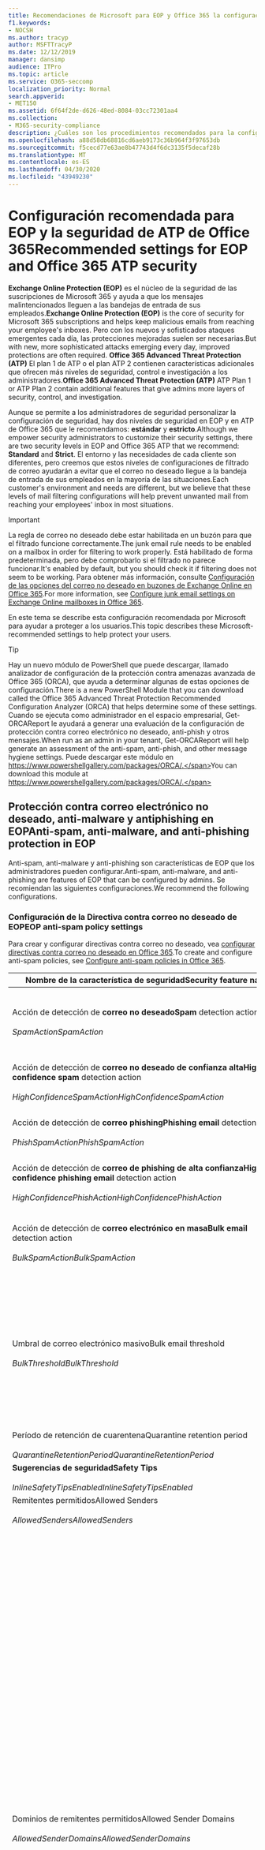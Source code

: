 ```yaml
---
title: Recomendaciones de Microsoft para EOP y Office 365 la configuración de seguridad de ATP, las recomendaciones, el marco de directivas de remitente, la creación de informes de mensajes basados en dominios y su conformidad, el correo identificado por DomainKeys, los pasos, cómo funciona, las líneas de base de seguridad, las líneas de base para EOP, las líneas de base para ATP, la configuración de EOP, configurar EOP
f1.keywords:
- NOCSH
ms.author: tracyp
author: MSFTTracyP
ms.date: 12/12/2019
manager: dansimp
audience: ITPro
ms.topic: article
ms.service: O365-seccomp
localization_priority: Normal
search.appverid:
- MET150
ms.assetid: 6f64f2de-d626-48ed-8084-03cc72301aa4
ms.collection:
- M365-security-compliance
description: ¿Cuáles son los procedimientos recomendados para la configuración de seguridad de Exchange Online Protection (EOP) y la protección contra amenazas avanzada (ATP)? ¿Cuáles son las recomendaciones actuales para la protección estándar? ¿Qué debe usar si desea ser más estricto? ¿Y qué extras obtiene si también usa la protección contra amenazas avanzada (ATP)?
ms.openlocfilehash: a88d58db68816cd6aeb9173c36b964f3f97653db
ms.sourcegitcommit: f5cecd77e63ae8b47743d4f6dc3135f5decaf28b
ms.translationtype: MT
ms.contentlocale: es-ES
ms.lasthandoff: 04/30/2020
ms.locfileid: "43949230"
---
```

# <a name="recommended-settings-for-eop-and-office-365-atp-security"></a><span data-ttu-id="b16f9-106">Configuración recomendada para EOP y la seguridad de ATP de Office 365</span><span class="sxs-lookup"><span data-stu-id="b16f9-106">Recommended settings for EOP and Office 365 ATP security</span></span>

<span data-ttu-id="b16f9-107">**Exchange Online Protection (EOP)** es el núcleo de la seguridad de las suscripciones de Microsoft 365 y ayuda a que los mensajes malintencionados lleguen a las bandejas de entrada de sus empleados.</span><span class="sxs-lookup"><span data-stu-id="b16f9-107">**Exchange Online Protection (EOP)** is the core of security for Microsoft 365 subscriptions and helps keep malicious emails from reaching your employee's inboxes.</span></span> <span data-ttu-id="b16f9-108">Pero con los nuevos y sofisticados ataques emergentes cada día, las protecciones mejoradas suelen ser necesarias.</span><span class="sxs-lookup"><span data-stu-id="b16f9-108">But with new, more sophisticated attacks emerging every day, improved protections are often required.</span></span> <span data-ttu-id="b16f9-109">**Office 365 Advanced Threat Protection (ATP)** El plan 1 de ATP o el plan ATP 2 contienen características adicionales que ofrecen más niveles de seguridad, control e investigación a los administradores.</span><span class="sxs-lookup"><span data-stu-id="b16f9-109">**Office 365 Advanced Threat Protection (ATP)** ATP Plan 1 or ATP Plan 2 contain additional features that give admins more layers of security, control, and investigation.</span></span>

<span data-ttu-id="b16f9-110">Aunque se permite a los administradores de seguridad personalizar la configuración de seguridad, hay dos niveles de seguridad en EOP y en ATP de Office 365 que le recomendamos: **estándar** y **estricto**.</span><span class="sxs-lookup"><span data-stu-id="b16f9-110">Although we empower security administrators to customize their security settings, there are two security levels in EOP and Office 365 ATP that we recommend: **Standard** and **Strict**.</span></span> <span data-ttu-id="b16f9-111">El entorno y las necesidades de cada cliente son diferentes, pero creemos que estos niveles de configuraciones de filtrado de correo ayudarán a evitar que el correo no deseado llegue a la bandeja de entrada de sus empleados en la mayoría de las situaciones.</span><span class="sxs-lookup"><span data-stu-id="b16f9-111">Each customer's environment and needs are different, but we believe that these levels of mail filtering configurations will help prevent unwanted mail from reaching your employees' inbox in most situations.</span></span>

> [!IMPORTANT]
> <span data-ttu-id="b16f9-112">La regla de correo no deseado debe estar habilitada en un buzón para que el filtrado funcione correctamente.</span><span class="sxs-lookup"><span data-stu-id="b16f9-112">The junk email rule needs to be enabled on a mailbox in order for filtering to work properly.</span></span> <span data-ttu-id="b16f9-113">Está habilitado de forma predeterminada, pero debe comprobarlo si el filtrado no parece funcionar.</span><span class="sxs-lookup"><span data-stu-id="b16f9-113">It's enabled by default, but you should check it if filtering does not seem to be working.</span></span> <span data-ttu-id="b16f9-114">Para obtener más información, consulte [Configuración de las opciones del correo no deseado en buzones de Exchange Online en Office 365](configure-junk-email-settings-on-exo-mailboxes.md).</span><span class="sxs-lookup"><span data-stu-id="b16f9-114">For more information, see [Configure junk email settings on Exchange Online mailboxes in Office 365](configure-junk-email-settings-on-exo-mailboxes.md).</span></span>

<span data-ttu-id="b16f9-115">En este tema se describe esta configuración recomendada por Microsoft para ayudar a proteger a los usuarios.</span><span class="sxs-lookup"><span data-stu-id="b16f9-115">This topic describes these Microsoft-recommended settings to help protect your users.</span></span>

> [!TIP]
> <span data-ttu-id="b16f9-116">Hay un nuevo módulo de PowerShell que puede descargar, llamado analizador de configuración de la protección contra amenazas avanzada de Office 365 (ORCA), que ayuda a determinar algunas de estas opciones de configuración.</span><span class="sxs-lookup"><span data-stu-id="b16f9-116">There is a new PowerShell Module that you can download called the Office 365 Advanced Threat Protection Recommended Configuration Analyzer (ORCA) that helps determine some of these settings.</span></span> <span data-ttu-id="b16f9-117">Cuando se ejecuta como administrador en el espacio empresarial, Get-ORCAReport le ayudará a generar una evaluación de la configuración de protección contra correo electrónico no deseado, anti-phish y otros mensajes.</span><span class="sxs-lookup"><span data-stu-id="b16f9-117">When run as an admin in your tenant, Get-ORCAReport will help generate an assessment of the anti-spam, anti-phish, and other message hygiene settings.</span></span> <span data-ttu-id="b16f9-118">Puede descargar este módulo en https://www.powershellgallery.com/packages/ORCA/.</span><span class="sxs-lookup"><span data-stu-id="b16f9-118">You can download this module at https://www.powershellgallery.com/packages/ORCA/.</span></span>

## <a name="anti-spam-anti-malware-and-anti-phishing-protection-in-eop"></a><span data-ttu-id="b16f9-119">Protección contra correo electrónico no deseado, anti-malware y antiphishing en EOP</span><span class="sxs-lookup"><span data-stu-id="b16f9-119">Anti-spam, anti-malware, and anti-phishing protection in EOP</span></span>

<span data-ttu-id="b16f9-120">Anti-spam, anti-malware y anti-phishing son características de EOP que los administradores pueden configurar.</span><span class="sxs-lookup"><span data-stu-id="b16f9-120">Anti-spam, anti-malware, and anti-phishing are features of EOP that can be configured by admins.</span></span> <span data-ttu-id="b16f9-121">Se recomiendan las siguientes configuraciones.</span><span class="sxs-lookup"><span data-stu-id="b16f9-121">We recommend the following configurations.</span></span>

### <a name="eop-anti-spam-policy-settings"></a><span data-ttu-id="b16f9-122">Configuración de la Directiva contra correo no deseado de EOP</span><span class="sxs-lookup"><span data-stu-id="b16f9-122">EOP anti-spam policy settings</span></span>

<span data-ttu-id="b16f9-123">Para crear y configurar directivas contra correo no deseado, vea [configurar directivas contra correo no deseado en Office 365](configure-your-spam-filter-policies.md).</span><span class="sxs-lookup"><span data-stu-id="b16f9-123">To create and configure anti-spam policies, see [Configure anti-spam policies in Office 365](configure-your-spam-filter-policies.md).</span></span>

|<span data-ttu-id="b16f9-124">Nombre de la característica de seguridad</span><span class="sxs-lookup"><span data-stu-id="b16f9-124">Security feature name</span></span>|<span data-ttu-id="b16f9-125">Estándar</span><span class="sxs-lookup"><span data-stu-id="b16f9-125">Standard</span></span>|<span data-ttu-id="b16f9-126">Estricta</span><span class="sxs-lookup"><span data-stu-id="b16f9-126">Strict</span></span>|<span data-ttu-id="b16f9-127">Comentario</span><span class="sxs-lookup"><span data-stu-id="b16f9-127">Comment</span></span>|
|---|---|---|---|
|<span data-ttu-id="b16f9-128">Acción de detección de **correo no deseado**</span><span class="sxs-lookup"><span data-stu-id="b16f9-128">**Spam** detection action</span></span> <br/><br/> <span data-ttu-id="b16f9-129">_SpamAction_</span><span class="sxs-lookup"><span data-stu-id="b16f9-129">_SpamAction_</span></span>|<span data-ttu-id="b16f9-130">**Mover mensaje a la carpeta Correo no deseado**</span><span class="sxs-lookup"><span data-stu-id="b16f9-130">**Move message to Junk Email folder**</span></span> <br/><br/> `MoveToJmf`|<span data-ttu-id="b16f9-131">**Colocar el mensaje en cuarentena**</span><span class="sxs-lookup"><span data-stu-id="b16f9-131">**Quarantine message**</span></span> <br/><br/> `Quarantine`||
|<span data-ttu-id="b16f9-132">Acción de detección de **correo no deseado de confianza alta**</span><span class="sxs-lookup"><span data-stu-id="b16f9-132">**High confidence spam** detection action</span></span> <br/><br/> <span data-ttu-id="b16f9-133">_HighConfidenceSpamAction_</span><span class="sxs-lookup"><span data-stu-id="b16f9-133">_HighConfidenceSpamAction_</span></span>|<span data-ttu-id="b16f9-134">**Colocar el mensaje en cuarentena**</span><span class="sxs-lookup"><span data-stu-id="b16f9-134">**Quarantine message**</span></span> <br/><br/> `Quarantine`|<span data-ttu-id="b16f9-135">**Colocar el mensaje en cuarentena**</span><span class="sxs-lookup"><span data-stu-id="b16f9-135">**Quarantine message**</span></span> <br/><br/> `Quarantine`||
|<span data-ttu-id="b16f9-136">Acción de detección de **correo phishing**</span><span class="sxs-lookup"><span data-stu-id="b16f9-136">**Phishing email** detection action</span></span> <br/><br/> <span data-ttu-id="b16f9-137">_PhishSpamAction_</span><span class="sxs-lookup"><span data-stu-id="b16f9-137">_PhishSpamAction_</span></span>|<span data-ttu-id="b16f9-138">**Colocar el mensaje en cuarentena**</span><span class="sxs-lookup"><span data-stu-id="b16f9-138">**Quarantine message**</span></span> <br/><br/> `Quarantine`|<span data-ttu-id="b16f9-139">**Colocar el mensaje en cuarentena**</span><span class="sxs-lookup"><span data-stu-id="b16f9-139">**Quarantine message**</span></span> <br/><br/> `Quarantine`||
|<span data-ttu-id="b16f9-140">Acción de detección de **correo de phishing de alta confianza**</span><span class="sxs-lookup"><span data-stu-id="b16f9-140">**High confidence phishing email** detection action</span></span> <br/><br/> <span data-ttu-id="b16f9-141">_HighConfidencePhishAction_</span><span class="sxs-lookup"><span data-stu-id="b16f9-141">_HighConfidencePhishAction_</span></span>|<span data-ttu-id="b16f9-142">**Colocar el mensaje en cuarentena**</span><span class="sxs-lookup"><span data-stu-id="b16f9-142">**Quarantine message**</span></span> <br/><br/> `Quarantine`|<span data-ttu-id="b16f9-143">**Colocar el mensaje en cuarentena**</span><span class="sxs-lookup"><span data-stu-id="b16f9-143">**Quarantine message**</span></span> <br/><br/> `Quarantine`||
|<span data-ttu-id="b16f9-144">Acción de detección de **correo electrónico en masa**</span><span class="sxs-lookup"><span data-stu-id="b16f9-144">**Bulk email** detection action</span></span> <br/><br/> <span data-ttu-id="b16f9-145">_BulkSpamAction_</span><span class="sxs-lookup"><span data-stu-id="b16f9-145">_BulkSpamAction_</span></span>|<span data-ttu-id="b16f9-146">**Mover mensaje a la carpeta Correo no deseado**</span><span class="sxs-lookup"><span data-stu-id="b16f9-146">**Move message to Junk Email folder**</span></span> <br/><br/> `MoveToJmf`|<span data-ttu-id="b16f9-147">**Colocar el mensaje en cuarentena**</span><span class="sxs-lookup"><span data-stu-id="b16f9-147">**Quarantine message**</span></span> <br/><br/> `Quarantine`||
|<span data-ttu-id="b16f9-148">Umbral de correo electrónico masivo</span><span class="sxs-lookup"><span data-stu-id="b16f9-148">Bulk email threshold</span></span> <br/><br/> <span data-ttu-id="b16f9-149">_BulkThreshold_</span><span class="sxs-lookup"><span data-stu-id="b16f9-149">_BulkThreshold_</span></span>|<span data-ttu-id="b16f9-150">6 </span><span class="sxs-lookup"><span data-stu-id="b16f9-150">6</span></span>|<span data-ttu-id="b16f9-151">4 </span><span class="sxs-lookup"><span data-stu-id="b16f9-151">4</span></span>|<span data-ttu-id="b16f9-152">Actualmente, el valor predeterminado es 7, pero se recomienda cambiarlo a 6.</span><span class="sxs-lookup"><span data-stu-id="b16f9-152">The default value is currently 7, but we recommend that you change it to 6.</span></span> <span data-ttu-id="b16f9-153">Para obtener más información, consulte [nivel de queja masiva (BCL) en Office 365](bulk-complaint-level-values.md).</span><span class="sxs-lookup"><span data-stu-id="b16f9-153">For details, see [Bulk complaint level (BCL) in Office 365](bulk-complaint-level-values.md).</span></span>|
|<span data-ttu-id="b16f9-154">Período de retención de cuarentena</span><span class="sxs-lookup"><span data-stu-id="b16f9-154">Quarantine retention period</span></span> <br/><br/> <span data-ttu-id="b16f9-155">_QuarantineRetentionPeriod_</span><span class="sxs-lookup"><span data-stu-id="b16f9-155">_QuarantineRetentionPeriod_</span></span>|<span data-ttu-id="b16f9-156">30 días</span><span class="sxs-lookup"><span data-stu-id="b16f9-156">30 days</span></span>|<span data-ttu-id="b16f9-157">30 días</span><span class="sxs-lookup"><span data-stu-id="b16f9-157">30 days</span></span>||
|<span data-ttu-id="b16f9-158">**Sugerencias de seguridad**</span><span class="sxs-lookup"><span data-stu-id="b16f9-158">**Safety Tips**</span></span> <br/><br/> <span data-ttu-id="b16f9-159">_InlineSafetyTipsEnabled_</span><span class="sxs-lookup"><span data-stu-id="b16f9-159">_InlineSafetyTipsEnabled_</span></span>|<span data-ttu-id="b16f9-160">Activado</span><span class="sxs-lookup"><span data-stu-id="b16f9-160">On</span></span> <br/><br/> `$true`|<span data-ttu-id="b16f9-161">Activado</span><span class="sxs-lookup"><span data-stu-id="b16f9-161">On</span></span> <br/><br/> `$true`||
|<span data-ttu-id="b16f9-162">Remitentes permitidos</span><span class="sxs-lookup"><span data-stu-id="b16f9-162">Allowed Senders</span></span> <br/><br/> <span data-ttu-id="b16f9-163">_AllowedSenders_</span><span class="sxs-lookup"><span data-stu-id="b16f9-163">_AllowedSenders_</span></span>|<span data-ttu-id="b16f9-164">Ninguno</span><span class="sxs-lookup"><span data-stu-id="b16f9-164">None</span></span>|<span data-ttu-id="b16f9-165">Ninguno</span><span class="sxs-lookup"><span data-stu-id="b16f9-165">None</span></span>||
|<span data-ttu-id="b16f9-166">Dominios de remitentes permitidos</span><span class="sxs-lookup"><span data-stu-id="b16f9-166">Allowed Sender Domains</span></span> <br/><br/> <span data-ttu-id="b16f9-167">_AllowedSenderDomains_</span><span class="sxs-lookup"><span data-stu-id="b16f9-167">_AllowedSenderDomains_</span></span>|<span data-ttu-id="b16f9-168">Ninguno</span><span class="sxs-lookup"><span data-stu-id="b16f9-168">None</span></span>|<span data-ttu-id="b16f9-169">Ninguno</span><span class="sxs-lookup"><span data-stu-id="b16f9-169">None</span></span>|<span data-ttu-id="b16f9-170">No es necesario agregar dominios de su propiedad (también conocidos como _dominios aceptados_) a la lista de remitentes permitidos.</span><span class="sxs-lookup"><span data-stu-id="b16f9-170">Adding domains that you own (also known as _accepted domains_) to the allowed senders list is not required.</span></span> <span data-ttu-id="b16f9-171">De hecho, se considera un riesgo alto, ya que crea oportunidades para que los actores incorrectos le envíen correo que, de lo contrario, se filtraría. Use [inteligencia de identidad](learn-about-spoof-intelligence.md) en el centro de seguridad & cumplimiento de la página **configuración contra correo no deseado** para revisar todos los remitentes que imitan direcciones de correo electrónico de remitentes en los dominios de correo electrónico de su organización o direcciones de correo electrónico de remitentes suplantados en dominios externos.</span><span class="sxs-lookup"><span data-stu-id="b16f9-171">In fact, it's considered high risk since it creates opportunities for bad actors to send you mail that would otherwise be filtered out. Use [spoof intelligence](learn-about-spoof-intelligence.md) in the Security & Compliance Center on the **Anti-spam settings** page to review all senders who are spoofing sender email addresses in your organization's email domains or spoofing sender email addresses in external domains.</span></span>|
|<span data-ttu-id="b16f9-172">Remitentes bloqueados</span><span class="sxs-lookup"><span data-stu-id="b16f9-172">Blocked Senders</span></span> <br/><br/> <span data-ttu-id="b16f9-173">_BlockedSenders_</span><span class="sxs-lookup"><span data-stu-id="b16f9-173">_BlockedSenders_</span></span>|<span data-ttu-id="b16f9-174">Ninguno</span><span class="sxs-lookup"><span data-stu-id="b16f9-174">None</span></span>|<span data-ttu-id="b16f9-175">Ninguno</span><span class="sxs-lookup"><span data-stu-id="b16f9-175">None</span></span>||
|<span data-ttu-id="b16f9-176">Dominios de remitentes bloqueados</span><span class="sxs-lookup"><span data-stu-id="b16f9-176">Blocked Sender Domains</span></span> <br/><br/> <span data-ttu-id="b16f9-177">_BlockedSenderDomains_</span><span class="sxs-lookup"><span data-stu-id="b16f9-177">_BlockedSenderDomains_</span></span>|<span data-ttu-id="b16f9-178">Ninguno</span><span class="sxs-lookup"><span data-stu-id="b16f9-178">None</span></span>|<span data-ttu-id="b16f9-179">Ninguno</span><span class="sxs-lookup"><span data-stu-id="b16f9-179">None</span></span>||
|<span data-ttu-id="b16f9-180">**Habilitar las notificaciones de correo no deseado para el usuario final**</span><span class="sxs-lookup"><span data-stu-id="b16f9-180">**Enable end-user spam notifications**</span></span> <br/><br/> <span data-ttu-id="b16f9-181">_EnableEndUserSpamNotifications_</span><span class="sxs-lookup"><span data-stu-id="b16f9-181">_EnableEndUserSpamNotifications_</span></span>|<span data-ttu-id="b16f9-182">Habilitado</span><span class="sxs-lookup"><span data-stu-id="b16f9-182">Enabled</span></span> <br/><br/> `$true`|<span data-ttu-id="b16f9-183">Habilitado</span><span class="sxs-lookup"><span data-stu-id="b16f9-183">Enabled</span></span> <br/><br/> `$true`||
|<span data-ttu-id="b16f9-184">**Enviar notificaciones de correo no deseado para el usuario final cada (días)**</span><span class="sxs-lookup"><span data-stu-id="b16f9-184">**Send end-user spam notifications every (days)**</span></span> <br/><br/> <span data-ttu-id="b16f9-185">_EndUserSpamNotificationFrequency_</span><span class="sxs-lookup"><span data-stu-id="b16f9-185">_EndUserSpamNotificationFrequency_</span></span>|<span data-ttu-id="b16f9-186">3 días</span><span class="sxs-lookup"><span data-stu-id="b16f9-186">3 days</span></span>|<span data-ttu-id="b16f9-187">3 días</span><span class="sxs-lookup"><span data-stu-id="b16f9-187">3 days</span></span>||
|<span data-ttu-id="b16f9-188">**ZAP de correo no deseado**</span><span class="sxs-lookup"><span data-stu-id="b16f9-188">**Spam ZAP**</span></span> <br/><br/> <span data-ttu-id="b16f9-189">_SpamZapEnabled_</span><span class="sxs-lookup"><span data-stu-id="b16f9-189">_SpamZapEnabled_</span></span>|<span data-ttu-id="b16f9-190">Habilitado</span><span class="sxs-lookup"><span data-stu-id="b16f9-190">Enabled</span></span> <br/><br/> `$true`|<span data-ttu-id="b16f9-191">Habilitado</span><span class="sxs-lookup"><span data-stu-id="b16f9-191">Enabled</span></span> <br/><br/> `$true`||
|<span data-ttu-id="b16f9-192">**ZAP de phish**</span><span class="sxs-lookup"><span data-stu-id="b16f9-192">**Phish ZAP**</span></span> <br/><br/> <span data-ttu-id="b16f9-193">_PhishZapEnabled_</span><span class="sxs-lookup"><span data-stu-id="b16f9-193">_PhishZapEnabled_</span></span>|<span data-ttu-id="b16f9-194">Habilitado</span><span class="sxs-lookup"><span data-stu-id="b16f9-194">Enabled</span></span> <br/><br/> `$true`|<span data-ttu-id="b16f9-195">Habilitado</span><span class="sxs-lookup"><span data-stu-id="b16f9-195">Enabled</span></span> <br/><br/> `$true`||
|<span data-ttu-id="b16f9-196">_MarkAsSpamBulkMail_</span><span class="sxs-lookup"><span data-stu-id="b16f9-196">_MarkAsSpamBulkMail_</span></span>|<span data-ttu-id="b16f9-197">Activado</span><span class="sxs-lookup"><span data-stu-id="b16f9-197">On</span></span>|<span data-ttu-id="b16f9-198">Activado</span><span class="sxs-lookup"><span data-stu-id="b16f9-198">On</span></span>|<span data-ttu-id="b16f9-199">Esta opción solo está disponible en PowerShell.</span><span class="sxs-lookup"><span data-stu-id="b16f9-199">This setting is only available in PowerShell.</span></span>|

<span data-ttu-id="b16f9-200">Hay otras configuraciones avanzadas de filtro de correo no deseado (ASF) en las directivas contra correo no deseado que están en desuso.</span><span class="sxs-lookup"><span data-stu-id="b16f9-200">There are several other Advanced Spam Filter (ASF) settings in anti-spam policies that are in the process of being deprecated.</span></span> <span data-ttu-id="b16f9-201">Se comunicará más información sobre las escalas de tiempo de la depreciación de estas características fuera de este tema.</span><span class="sxs-lookup"><span data-stu-id="b16f9-201">More information on the timelines for the depreciation of these features will be communicated outside of this topic.</span></span>

<span data-ttu-id="b16f9-202">Le recomendamos que **desactive esta configuración ASF** para niveles **estándar** y **estrictos** .</span><span class="sxs-lookup"><span data-stu-id="b16f9-202">We recommend that you turn these ASF settings **Off** for both **Standard** and **Strict** levels.</span></span> <span data-ttu-id="b16f9-203">Para obtener más información acerca de la configuración de ASF, consulte [Configuración avanzada de filtro de correo no deseado (ASF) en Office 365](advanced-spam-filtering-asf-options.md).</span><span class="sxs-lookup"><span data-stu-id="b16f9-203">For more information about ASF settings, see [Advanced Spam Filter (ASF) settings in Office 365](advanced-spam-filtering-asf-options.md).</span></span>

|<span data-ttu-id="b16f9-204">Nombre de la característica de seguridad</span><span class="sxs-lookup"><span data-stu-id="b16f9-204">Security feature name</span></span>|<span data-ttu-id="b16f9-205">Comentarios</span><span class="sxs-lookup"><span data-stu-id="b16f9-205">Comments</span></span>|
|----|---|
|<span data-ttu-id="b16f9-206">**Vínculos de imagen a sitios remotos** (_IncreaseScoreWithImageLinks_)</span><span class="sxs-lookup"><span data-stu-id="b16f9-206">**Image links to remote sites** (_IncreaseScoreWithImageLinks_)</span></span>||
|<span data-ttu-id="b16f9-207">**Dirección IP numérica en la dirección URL** (_IncreaseScoreWithNumericIps_)</span><span class="sxs-lookup"><span data-stu-id="b16f9-207">**Numeric IP address in URL** (_IncreaseScoreWithNumericIps_)</span></span>||
|<span data-ttu-id="b16f9-208">**Redireccionamiento UL a otro puerto** (_IncreaseScoreWithRedirectToOtherPort_)</span><span class="sxs-lookup"><span data-stu-id="b16f9-208">**UL redirect to other port** (_IncreaseScoreWithRedirectToOtherPort_)</span></span>||
|<span data-ttu-id="b16f9-209">**Dirección URL de los sitios Web. BIZ o. info** (_IncreaseScoreWithBizOrInfoUrls_)</span><span class="sxs-lookup"><span data-stu-id="b16f9-209">**URL to .biz or .info websites** (_IncreaseScoreWithBizOrInfoUrls_)</span></span>||
|<span data-ttu-id="b16f9-210">**Mensajes vacíos** (_MarkAsSpamEmptyMessages_)</span><span class="sxs-lookup"><span data-stu-id="b16f9-210">**Empty messages** (_MarkAsSpamEmptyMessages_)</span></span>||
|<span data-ttu-id="b16f9-211">**JavaScript o VBScript en HTML** (_MarkAsSpamJavaScriptInHtml_)</span><span class="sxs-lookup"><span data-stu-id="b16f9-211">**JavaScript or VBScript in HTML** (_MarkAsSpamJavaScriptInHtml_)</span></span>||
|<span data-ttu-id="b16f9-212">**Etiquetas frame o iframe en HTML** (_MarkAsSpamFramesInHtml_)</span><span class="sxs-lookup"><span data-stu-id="b16f9-212">**Frame or IFrame tags in HTML** (_MarkAsSpamFramesInHtml_)</span></span>||
|<span data-ttu-id="b16f9-213">**Etiquetas de objeto en HTML** (_MarkAsSpamObjectTagsInHtml_)</span><span class="sxs-lookup"><span data-stu-id="b16f9-213">**Object tags in HTML** (_MarkAsSpamObjectTagsInHtml_)</span></span>||
|<span data-ttu-id="b16f9-214">**Etiquetas embed en HTML** (_MarkAsSpamEmbedTagsInHtml_)</span><span class="sxs-lookup"><span data-stu-id="b16f9-214">**Embed tags in HTML** (_MarkAsSpamEmbedTagsInHtml_)</span></span>||
|<span data-ttu-id="b16f9-215">**Etiquetas de formulario en HTML** (_MarkAsSpamFormTagsInHtml_)</span><span class="sxs-lookup"><span data-stu-id="b16f9-215">**Form tags in HTML** (_MarkAsSpamFormTagsInHtml_)</span></span>||
|<span data-ttu-id="b16f9-216">**Web bugs en HTML** (_MarkAsSpamWebBugsInHtml_)</span><span class="sxs-lookup"><span data-stu-id="b16f9-216">**Web bugs in HTML** (_MarkAsSpamWebBugsInHtml_)</span></span>||
|<span data-ttu-id="b16f9-217">**Aplicar lista de palabras confidenciales** (_MarkAsSpamSensitiveWordList_)</span><span class="sxs-lookup"><span data-stu-id="b16f9-217">**Apply sensitive word list** (_MarkAsSpamSensitiveWordList_)</span></span>||
|<span data-ttu-id="b16f9-218">**Registro de SPF: error grave** (_MarkAsSpamSpfRecordHardFail_)</span><span class="sxs-lookup"><span data-stu-id="b16f9-218">**SPF record: hard fail** (_MarkAsSpamSpfRecordHardFail_)</span></span>||
|<span data-ttu-id="b16f9-219">**Filtrado de identificador de remitente condicional: error grave** (_MarkAsSpamFromAddressAuthFail_)</span><span class="sxs-lookup"><span data-stu-id="b16f9-219">**Conditional Sender ID filtering: hard fail** (_MarkAsSpamFromAddressAuthFail_)</span></span>||
|<span data-ttu-id="b16f9-220">**Retrodispersión de NDR** (_MarkAsSpamNdrBackscatter_)</span><span class="sxs-lookup"><span data-stu-id="b16f9-220">**NDR backscatter** (_MarkAsSpamNdrBackscatter_)</span></span>||

#### <a name="eop-outbound-spam-policy-settings"></a><span data-ttu-id="b16f9-221">Configuración de la Directiva de correo no deseado de EOP</span><span class="sxs-lookup"><span data-stu-id="b16f9-221">EOP outbound spam policy settings</span></span>

<span data-ttu-id="b16f9-222">Para crear y configurar directivas de correo no deseado saliente, consulte [configurar el filtrado de correo no deseado saliente en Office 365](configure-the-outbound-spam-policy.md).</span><span class="sxs-lookup"><span data-stu-id="b16f9-222">To create and configure outbound spam policies, see [Configure outbound spam filtering in Office 365](configure-the-outbound-spam-policy.md).</span></span>

|<span data-ttu-id="b16f9-223">Nombre de la característica de seguridad</span><span class="sxs-lookup"><span data-stu-id="b16f9-223">Security feature name</span></span>|<span data-ttu-id="b16f9-224">Estándar</span><span class="sxs-lookup"><span data-stu-id="b16f9-224">Standard</span></span>|<span data-ttu-id="b16f9-225">Estricta</span><span class="sxs-lookup"><span data-stu-id="b16f9-225">Strict</span></span>|<span data-ttu-id="b16f9-226">Comentario</span><span class="sxs-lookup"><span data-stu-id="b16f9-226">Comment</span></span>|
|---|---|---|---|
|<span data-ttu-id="b16f9-227">**Número máximo de destinatarios por usuario: límite horario externo**</span><span class="sxs-lookup"><span data-stu-id="b16f9-227">**Maximum number of recipients per user: External hourly limit**</span></span> <br/><br/> <span data-ttu-id="b16f9-228">_RecipientLimitExternalPerHour_</span><span class="sxs-lookup"><span data-stu-id="b16f9-228">_RecipientLimitExternalPerHour_</span></span>|<span data-ttu-id="b16f9-229">500</span><span class="sxs-lookup"><span data-stu-id="b16f9-229">500</span></span>|<span data-ttu-id="b16f9-230">400</span><span class="sxs-lookup"><span data-stu-id="b16f9-230">400</span></span>||
|<span data-ttu-id="b16f9-231">**Número máximo de destinatarios por usuario: límite interno por hora**</span><span class="sxs-lookup"><span data-stu-id="b16f9-231">**Maximum number of recipients per user: Internal hourly limit**</span></span> <br/><br/> <span data-ttu-id="b16f9-232">_RecipientLimitInternalPerHour_</span><span class="sxs-lookup"><span data-stu-id="b16f9-232">_RecipientLimitInternalPerHour_</span></span>|<span data-ttu-id="b16f9-233">1000</span><span class="sxs-lookup"><span data-stu-id="b16f9-233">1000</span></span>|<span data-ttu-id="b16f9-234">800</span><span class="sxs-lookup"><span data-stu-id="b16f9-234">800</span></span>||
|<span data-ttu-id="b16f9-235">**Número máximo de destinatarios por usuario: límite diario**</span><span class="sxs-lookup"><span data-stu-id="b16f9-235">**Maximum number of recipients per user: Daily limit**</span></span> <br/><br/> <span data-ttu-id="b16f9-236">_RecipientLimitPerDay_</span><span class="sxs-lookup"><span data-stu-id="b16f9-236">_RecipientLimitPerDay_</span></span>|<span data-ttu-id="b16f9-237">1000</span><span class="sxs-lookup"><span data-stu-id="b16f9-237">1000</span></span>|<span data-ttu-id="b16f9-238">800</span><span class="sxs-lookup"><span data-stu-id="b16f9-238">800</span></span>||
|<span data-ttu-id="b16f9-239">**Acción cuando un usuario supera los límites**</span><span class="sxs-lookup"><span data-stu-id="b16f9-239">**Action when a user exceeds the limits**</span></span> <br/><br/> <span data-ttu-id="b16f9-240">_ActionWhenThresholdReached_</span><span class="sxs-lookup"><span data-stu-id="b16f9-240">_ActionWhenThresholdReached_</span></span>|<span data-ttu-id="b16f9-241">**Restringir al usuario el envío de correo**</span><span class="sxs-lookup"><span data-stu-id="b16f9-241">**Restrict the user from sending mail**</span></span> <br/><br/> `BlockUser`|<span data-ttu-id="b16f9-242">**Restringir al usuario el envío de correo**</span><span class="sxs-lookup"><span data-stu-id="b16f9-242">**Restrict the user from sending mail**</span></span> <br/><br/> `BlockUser`||

### <a name="eop-anti-malware-policy-settings"></a><span data-ttu-id="b16f9-243">Configuración de la Directiva de EOP contra malware</span><span class="sxs-lookup"><span data-stu-id="b16f9-243">EOP anti-malware policy settings</span></span>

<span data-ttu-id="b16f9-244">Para crear y configurar directivas antimalware, vea [Configure anti-malware policies in Office 365](configure-anti-malware-policies.md).</span><span class="sxs-lookup"><span data-stu-id="b16f9-244">To create and configure anti-malware policies, see [Configure anti-malware policies in Office 365](configure-anti-malware-policies.md).</span></span>

|<span data-ttu-id="b16f9-245">Nombre de la característica de seguridad</span><span class="sxs-lookup"><span data-stu-id="b16f9-245">Security feature name</span></span>|<span data-ttu-id="b16f9-246">Estándar</span><span class="sxs-lookup"><span data-stu-id="b16f9-246">Standard</span></span>|<span data-ttu-id="b16f9-247">Estricta</span><span class="sxs-lookup"><span data-stu-id="b16f9-247">Strict</span></span>|<span data-ttu-id="b16f9-248">Comentario</span><span class="sxs-lookup"><span data-stu-id="b16f9-248">Comment</span></span>|
|---|---|---|---|
|<span data-ttu-id="b16f9-249">**¿Desea notificar a los destinatarios si sus mensajes están en cuarentena?**</span><span class="sxs-lookup"><span data-stu-id="b16f9-249">**Do you want to notify recipients if their messages are quarantined?**</span></span> <br/><br/> <span data-ttu-id="b16f9-250">_Acción_</span><span class="sxs-lookup"><span data-stu-id="b16f9-250">_Action_</span></span>|<span data-ttu-id="b16f9-251">No</span><span class="sxs-lookup"><span data-stu-id="b16f9-251">No</span></span> <br/><br/> <span data-ttu-id="b16f9-252">_DeleteMessage_</span><span class="sxs-lookup"><span data-stu-id="b16f9-252">_DeleteMessage_</span></span>|<span data-ttu-id="b16f9-253">No</span><span class="sxs-lookup"><span data-stu-id="b16f9-253">No</span></span> <br/><br/> <span data-ttu-id="b16f9-254">_DeleteMessage_</span><span class="sxs-lookup"><span data-stu-id="b16f9-254">_DeleteMessage_</span></span>|<span data-ttu-id="b16f9-255">Si se detecta malware en un archivo adjunto de correo electrónico, el mensaje se pone en cuarentena y solo puede ser lanzado por un administrador.</span><span class="sxs-lookup"><span data-stu-id="b16f9-255">If malware is detected in an email attachment, the message is quarantined and can be released only by an admin.</span></span>|
|<span data-ttu-id="b16f9-256">**Filtro de tipos de datos adjuntos comunes**</span><span class="sxs-lookup"><span data-stu-id="b16f9-256">**Common Attachment Types Filter**</span></span> <br/><br/> <span data-ttu-id="b16f9-257">_EnableFileFilter_</span><span class="sxs-lookup"><span data-stu-id="b16f9-257">_EnableFileFilter_</span></span>|<span data-ttu-id="b16f9-258">Activado</span><span class="sxs-lookup"><span data-stu-id="b16f9-258">On</span></span> <br/><br/> `$true`|<span data-ttu-id="b16f9-259">Activado</span><span class="sxs-lookup"><span data-stu-id="b16f9-259">On</span></span> <br/><br/> `$true`|<span data-ttu-id="b16f9-260">Esta opción pone en cuarentena los mensajes que contienen datos adjuntos ejecutables basados en el tipo de archivo, independientemente del contenido de datos adjuntos.</span><span class="sxs-lookup"><span data-stu-id="b16f9-260">This setting quarantines messages that contain executable attachments based on file type, regardless of the attachment content.</span></span>|
|<span data-ttu-id="b16f9-261">**Purga automática de cero horas de malware**</span><span class="sxs-lookup"><span data-stu-id="b16f9-261">**Malware Zero-hour Auto Purge**</span></span> <br/><br/> <span data-ttu-id="b16f9-262">_ZapEnabled_</span><span class="sxs-lookup"><span data-stu-id="b16f9-262">_ZapEnabled_</span></span>|<span data-ttu-id="b16f9-263">Activado</span><span class="sxs-lookup"><span data-stu-id="b16f9-263">On</span></span> <br/><br/> `$true`|<span data-ttu-id="b16f9-264">Activado</span><span class="sxs-lookup"><span data-stu-id="b16f9-264">On</span></span> <br/><br/> `$true`||
|<span data-ttu-id="b16f9-265">**Notificar a los remitentes internos** del mensaje no entregado</span><span class="sxs-lookup"><span data-stu-id="b16f9-265">**Notify internal senders** of the undelivered message</span></span> <br/><br/> <span data-ttu-id="b16f9-266">_EnableInternalSenderNotifications_</span><span class="sxs-lookup"><span data-stu-id="b16f9-266">_EnableInternalSenderNotifications_</span></span>|<span data-ttu-id="b16f9-267">Deshabilitado</span><span class="sxs-lookup"><span data-stu-id="b16f9-267">Disabled</span></span> <br/><br/> `$false`|<span data-ttu-id="b16f9-268">Deshabilitado</span><span class="sxs-lookup"><span data-stu-id="b16f9-268">Disabled</span></span> <br/><br/> `$false`||
|<span data-ttu-id="b16f9-269">**Notificar a remitentes externos** del mensaje no entregado</span><span class="sxs-lookup"><span data-stu-id="b16f9-269">**Notify external senders** of the undelivered message</span></span> <br/><br/> <span data-ttu-id="b16f9-270">_EnableExternalSenderNotifications_</span><span class="sxs-lookup"><span data-stu-id="b16f9-270">_EnableExternalSenderNotifications_</span></span>|<span data-ttu-id="b16f9-271">Deshabilitado</span><span class="sxs-lookup"><span data-stu-id="b16f9-271">Disabled</span></span> <br/><br/> `$false`|<span data-ttu-id="b16f9-272">Deshabilitado</span><span class="sxs-lookup"><span data-stu-id="b16f9-272">Disabled</span></span> <br/><br/> `$false`||

### <a name="eop-default-anti-phishing-policy-settings"></a><span data-ttu-id="b16f9-273">Configuración de directiva antiphishing predeterminada de EOP</span><span class="sxs-lookup"><span data-stu-id="b16f9-273">EOP default anti-phishing policy settings</span></span>

<span data-ttu-id="b16f9-274">Para configurar estas opciones, consulte [Configure anti-phishing policies in EOP](configure-anti-phishing-policies-eop.md).</span><span class="sxs-lookup"><span data-stu-id="b16f9-274">To configure these settings, see [Configure anti-phishing policies in EOP](configure-anti-phishing-policies-eop.md).</span></span>

|<span data-ttu-id="b16f9-275">Nombre de la característica de seguridad</span><span class="sxs-lookup"><span data-stu-id="b16f9-275">Security feature name</span></span>|<span data-ttu-id="b16f9-276">Estándar</span><span class="sxs-lookup"><span data-stu-id="b16f9-276">Standard</span></span>|<span data-ttu-id="b16f9-277">Estricta</span><span class="sxs-lookup"><span data-stu-id="b16f9-277">Strict</span></span>|<span data-ttu-id="b16f9-278">Comentario</span><span class="sxs-lookup"><span data-stu-id="b16f9-278">Comment</span></span>|
|---|---|---|---|
|<span data-ttu-id="b16f9-279">**Habilitación de la protección contra la suplantación de identidad**</span><span class="sxs-lookup"><span data-stu-id="b16f9-279">**Enable anti-spoofing protection**</span></span> <br/><br/> <span data-ttu-id="b16f9-280">_EnableAntispoofEnforcement_</span><span class="sxs-lookup"><span data-stu-id="b16f9-280">_EnableAntispoofEnforcement_</span></span>|<span data-ttu-id="b16f9-281">Activado</span><span class="sxs-lookup"><span data-stu-id="b16f9-281">On</span></span> <br/><br/> `$true`|<span data-ttu-id="b16f9-282">Activado</span><span class="sxs-lookup"><span data-stu-id="b16f9-282">On</span></span> <br/><br/> `$true`||
|<span data-ttu-id="b16f9-283">**Habilitar remitente sin autenticar**</span><span class="sxs-lookup"><span data-stu-id="b16f9-283">**Enable Unauthenticated Sender**</span></span> <br/><br/> <span data-ttu-id="b16f9-284">_EnableUnauthenticatedSender_</span><span class="sxs-lookup"><span data-stu-id="b16f9-284">_EnableUnauthenticatedSender_</span></span>|<span data-ttu-id="b16f9-285">Activado</span><span class="sxs-lookup"><span data-stu-id="b16f9-285">On</span></span> <br/><br/> `$true`|<span data-ttu-id="b16f9-286">Activado</span><span class="sxs-lookup"><span data-stu-id="b16f9-286">On</span></span> <br/><br/> `$true`|<span data-ttu-id="b16f9-287">Agrega un signo de interrogación (?) a la foto del remitente en Outlook para los remitentes suplantados no identificados.</span><span class="sxs-lookup"><span data-stu-id="b16f9-287">Adds a question mark (?) to the sender's photo in Outlook for unidentified spoofed senders.</span></span> <span data-ttu-id="b16f9-288">Para obtener más información, consulte [configuración de la suplantación de identidades en directivas antiphishing](set-up-anti-phishing-policies.md).</span><span class="sxs-lookup"><span data-stu-id="b16f9-288">For more information, see [Spoof settings in anti-phishing policies](set-up-anti-phishing-policies.md).</span></span>|
|<span data-ttu-id="b16f9-289">**Si el correo electrónico lo envía alguien que no tiene permiso para suplantar su dominio**</span><span class="sxs-lookup"><span data-stu-id="b16f9-289">**If email is sent by someone who's not allowed to spoof your domain**</span></span> <br/><br/> <span data-ttu-id="b16f9-290">_AuthenticationFailAction_</span><span class="sxs-lookup"><span data-stu-id="b16f9-290">_AuthenticationFailAction_</span></span>|<span data-ttu-id="b16f9-291">**Mover mensaje a las carpetas de correo no deseado de los destinatarios**</span><span class="sxs-lookup"><span data-stu-id="b16f9-291">**Move message to the recipients' Junk Email folders**</span></span> <br/><br/> `MoveToJmf`|<span data-ttu-id="b16f9-292">**Poner en cuarentena el mensaje**</span><span class="sxs-lookup"><span data-stu-id="b16f9-292">**Quarantine the message**</span></span> <br/><br/> `Quarantine`|<span data-ttu-id="b16f9-293">Esto se aplica a los remitentes bloqueados en [inteligencia de suplantación de identidad](learn-about-spoof-intelligence.md).</span><span class="sxs-lookup"><span data-stu-id="b16f9-293">This applies to blocked senders in [spoof intelligence](learn-about-spoof-intelligence.md).</span></span>|

## <a name="office-365-advanced-threat-protection-security"></a><span data-ttu-id="b16f9-294">Seguridad de la protección contra amenazas avanzada de Office 365</span><span class="sxs-lookup"><span data-stu-id="b16f9-294">Office 365 Advanced Threat Protection security</span></span>

<span data-ttu-id="b16f9-295">Los beneficios de seguridad adicionales incluyen una suscripción a la protección contra amenazas avanzada (ATP) de Office 365.</span><span class="sxs-lookup"><span data-stu-id="b16f9-295">Additional security benefits come with an Office 365 Advanced Threat Protection (ATP) subscription.</span></span> <span data-ttu-id="b16f9-296">Para obtener las últimas noticias e información, puede ver las novedades [de Office 365 ATP](whats-new-in-office-365-atp.md).</span><span class="sxs-lookup"><span data-stu-id="b16f9-296">For the latest news and information, you can see [What's new in Office 365 ATP](whats-new-in-office-365-atp.md).</span></span>

<span data-ttu-id="b16f9-297">Office 365 ATP incluye directivas de datos adjuntos seguros y vínculos seguros para evitar que se entregue el correo electrónico con datos adjuntos potencialmente malintencionados y evitar que los usuarios haga clic en direcciones URL potencialmente no seguras.</span><span class="sxs-lookup"><span data-stu-id="b16f9-297">Office 365 ATP includes the Safe Attachment and Safe Links policies to prevent email with potentially malicious attachments from being delivered, and to keep users from clicking potentially unsafe URLs.</span></span>

> [!IMPORTANT]
> <span data-ttu-id="b16f9-298">Anti-phishing avanzado es una de las ventajas de una suscripción de ATP de Office 365.</span><span class="sxs-lookup"><span data-stu-id="b16f9-298">Advanced anti-phishing is one of the benefits of an Office 365 ATP subscription.</span></span> <span data-ttu-id="b16f9-299">Aunque está habilitado de forma predeterminada, ***debe*** configurar al menos una directiva antiphishing antes de que pueda empezar a filtrar correo.</span><span class="sxs-lookup"><span data-stu-id="b16f9-299">Although it's enabled by default, you ***must*** configure at least one anti-phishing policy before it can start filtering mail.</span></span> <span data-ttu-id="b16f9-300">Olvidarse de configurar las directivas antiphishing podría exponer a los usuarios a mensajes de correo electrónico arriesgados.</span><span class="sxs-lookup"><span data-stu-id="b16f9-300">Forgetting to configure anti-phishing policies could exposes users to risky emails.</span></span> <span data-ttu-id="b16f9-301">Asegúrese de configurar las directivas contra suplantación de identidad (phishing) después de agregar una suscripción a Office 365 ATP.</span><span class="sxs-lookup"><span data-stu-id="b16f9-301">Be sure to configure your anti-phishing policies after you add an Office 365 ATP subscription.</span></span>

<span data-ttu-id="b16f9-302">Si ha agregado una suscripción de ATP de Office 365 a su EOP, establezca las siguientes configuraciones.</span><span class="sxs-lookup"><span data-stu-id="b16f9-302">If you've added an Office 365 ATP subscription to your EOP, set the following configurations.</span></span>

### <a name="office-atp-anti-phishing-policy-settings"></a><span data-ttu-id="b16f9-303">Configuración de la Directiva contra phishing de ATP de Office</span><span class="sxs-lookup"><span data-stu-id="b16f9-303">Office ATP anti-phishing policy settings</span></span>

<span data-ttu-id="b16f9-304">Los clientes de EOP obtienen contra la suplantación de identidad (phishing) básica como se describió anteriormente, pero Office 365 ATP incluye más características y control para ayudar a prevenir, detectar y corregir los ataques.</span><span class="sxs-lookup"><span data-stu-id="b16f9-304">EOP customers get basic anti-phishing as previously described, but Office 365 ATP includes more features and control to help prevent, detect, and remediate against attacks.</span></span> <span data-ttu-id="b16f9-305">Para crear y configurar estas directivas, consulte [Configure ATP anti-phishing policies in Office 365](configure-atp-anti-phishing-policies.md).</span><span class="sxs-lookup"><span data-stu-id="b16f9-305">To create and configure these policies, see [Configure ATP anti-phishing policies in Office 365](configure-atp-anti-phishing-policies.md).</span></span>

|<span data-ttu-id="b16f9-306">Nombre de la característica de seguridad de suplantación</span><span class="sxs-lookup"><span data-stu-id="b16f9-306">Impersonation security feature name</span></span>|<span data-ttu-id="b16f9-307">Estándar</span><span class="sxs-lookup"><span data-stu-id="b16f9-307">Standard</span></span>|<span data-ttu-id="b16f9-308">Estricta</span><span class="sxs-lookup"><span data-stu-id="b16f9-308">Strict</span></span>|<span data-ttu-id="b16f9-309">Comentario</span><span class="sxs-lookup"><span data-stu-id="b16f9-309">Comment</span></span>|
|---------|---------|---------|---------|
|<span data-ttu-id="b16f9-310">(Editar Directiva de suplantación) Agregar usuarios para protegerlos</span><span class="sxs-lookup"><span data-stu-id="b16f9-310">(Edit impersonation policy) Add users to protect</span></span>|<span data-ttu-id="b16f9-311">Activado</span><span class="sxs-lookup"><span data-stu-id="b16f9-311">On</span></span>|<span data-ttu-id="b16f9-312">Activado</span><span class="sxs-lookup"><span data-stu-id="b16f9-312">On</span></span>|<span data-ttu-id="b16f9-313">Depende de su organización, pero le recomendamos que agregue usuarios en los roles clave.</span><span class="sxs-lookup"><span data-stu-id="b16f9-313">Depends on your organization, but we recommend adding users in key roles.</span></span> <span data-ttu-id="b16f9-314">Internamente, pueden ser su CEO, director financiero y otros líderes senior.</span><span class="sxs-lookup"><span data-stu-id="b16f9-314">Internally, these might be your CEO, CFO, and other senior leaders.</span></span> <span data-ttu-id="b16f9-315">Externamente, pueden incluir miembros del Consejo o su Consejo de administración.</span><span class="sxs-lookup"><span data-stu-id="b16f9-315">Externally, these could include council members or your board of directors.</span></span>|
|<span data-ttu-id="b16f9-316">(Editar Directiva de suplantación) Incluir automáticamente los dominios de su propiedad</span><span class="sxs-lookup"><span data-stu-id="b16f9-316">(Edit impersonation policy) Automatically include the domains I own</span></span>|<span data-ttu-id="b16f9-317">Activado</span><span class="sxs-lookup"><span data-stu-id="b16f9-317">On</span></span>|<span data-ttu-id="b16f9-318">Activado</span><span class="sxs-lookup"><span data-stu-id="b16f9-318">On</span></span>||
|<span data-ttu-id="b16f9-319">(Editar Directiva de suplantación) Incluir dominios personalizados</span><span class="sxs-lookup"><span data-stu-id="b16f9-319">(Edit impersonation policy) Include custom domains</span></span>|<span data-ttu-id="b16f9-320">Activado</span><span class="sxs-lookup"><span data-stu-id="b16f9-320">On</span></span>|<span data-ttu-id="b16f9-321">Activado</span><span class="sxs-lookup"><span data-stu-id="b16f9-321">On</span></span>|<span data-ttu-id="b16f9-322">Depende de su organización, pero se recomienda agregar los dominios con los que interactúa con la mayoría de los que no son de su propiedad.</span><span class="sxs-lookup"><span data-stu-id="b16f9-322">Depends on your organization, but we recommend adding domains you interact with most that you don't own.</span></span>|
|<span data-ttu-id="b16f9-323">Si un usuario suplantado ha enviado el correo electrónico que ha especificado</span><span class="sxs-lookup"><span data-stu-id="b16f9-323">If email is sent by an impersonated user you specified</span></span>|<span data-ttu-id="b16f9-324">Poner en cuarentena el mensaje</span><span class="sxs-lookup"><span data-stu-id="b16f9-324">Quarantine the message</span></span>|<span data-ttu-id="b16f9-325">Poner en cuarentena el mensaje</span><span class="sxs-lookup"><span data-stu-id="b16f9-325">Quarantine the message</span></span>||
|<span data-ttu-id="b16f9-326">Si se envía un correo electrónico por un dominio suplantado especificado</span><span class="sxs-lookup"><span data-stu-id="b16f9-326">If email is sent by an impersonated domain you specified</span></span>|<span data-ttu-id="b16f9-327">Poner en cuarentena el mensaje</span><span class="sxs-lookup"><span data-stu-id="b16f9-327">Quarantine the message</span></span>|<span data-ttu-id="b16f9-328">Poner en cuarentena el mensaje</span><span class="sxs-lookup"><span data-stu-id="b16f9-328">Quarantine the message</span></span>||
|<span data-ttu-id="b16f9-329">Mostrar sugerencia para usuarios suplantados</span><span class="sxs-lookup"><span data-stu-id="b16f9-329">Show tip for impersonated users</span></span>|<span data-ttu-id="b16f9-330">Activado</span><span class="sxs-lookup"><span data-stu-id="b16f9-330">On</span></span>|<span data-ttu-id="b16f9-331">Activado</span><span class="sxs-lookup"><span data-stu-id="b16f9-331">On</span></span>||
|<span data-ttu-id="b16f9-332">Mostrar sugerencia para dominios suplantados</span><span class="sxs-lookup"><span data-stu-id="b16f9-332">Show tip for impersonated domains</span></span>|<span data-ttu-id="b16f9-333">Activado</span><span class="sxs-lookup"><span data-stu-id="b16f9-333">On</span></span>|<span data-ttu-id="b16f9-334">Activado</span><span class="sxs-lookup"><span data-stu-id="b16f9-334">On</span></span>||
|<span data-ttu-id="b16f9-335">Mostrar sugerencia para caracteres inusuales</span><span class="sxs-lookup"><span data-stu-id="b16f9-335">Show tip for unusual characters</span></span>|<span data-ttu-id="b16f9-336">Activado</span><span class="sxs-lookup"><span data-stu-id="b16f9-336">On</span></span>|<span data-ttu-id="b16f9-337">Activado</span><span class="sxs-lookup"><span data-stu-id="b16f9-337">On</span></span>||
|<span data-ttu-id="b16f9-338">Habilitar la inteligencia de buzones</span><span class="sxs-lookup"><span data-stu-id="b16f9-338">Enable Mailbox intelligence</span></span>|<span data-ttu-id="b16f9-339">Activado</span><span class="sxs-lookup"><span data-stu-id="b16f9-339">On</span></span>|<span data-ttu-id="b16f9-340">Activado</span><span class="sxs-lookup"><span data-stu-id="b16f9-340">On</span></span>||
|<span data-ttu-id="b16f9-341">Habilitar la protección de suplantación basada en la inteligencia de buzones</span><span class="sxs-lookup"><span data-stu-id="b16f9-341">Enable Mailbox intelligence based impersonation protection</span></span>|<span data-ttu-id="b16f9-342">Activado</span><span class="sxs-lookup"><span data-stu-id="b16f9-342">On</span></span>|<span data-ttu-id="b16f9-343">Activado</span><span class="sxs-lookup"><span data-stu-id="b16f9-343">On</span></span>||
|<span data-ttu-id="b16f9-344">Si un usuario suplantado envía un correo electrónico protegido por la inteligencia de buzones</span><span class="sxs-lookup"><span data-stu-id="b16f9-344">If email is sent by an impersonated user protected by mailbox intelligence</span></span>|<span data-ttu-id="b16f9-345">Mover mensaje a las carpetas de correo no deseado de los destinatarios</span><span class="sxs-lookup"><span data-stu-id="b16f9-345">Move message to the recipients' Junk Email folders</span></span>|<span data-ttu-id="b16f9-346">Poner en cuarentena el mensaje</span><span class="sxs-lookup"><span data-stu-id="b16f9-346">Quarantine the message</span></span>||
|<span data-ttu-id="b16f9-347">(Editar Directiva de suplantación) Agregar dominios y remitentes de confianza</span><span class="sxs-lookup"><span data-stu-id="b16f9-347">(Edit impersonation policy) Add trusted senders and domains</span></span>|<span data-ttu-id="b16f9-348">Ninguno</span><span class="sxs-lookup"><span data-stu-id="b16f9-348">None</span></span>|<span data-ttu-id="b16f9-349">Ninguno</span><span class="sxs-lookup"><span data-stu-id="b16f9-349">None</span></span>|<span data-ttu-id="b16f9-350">Depende de su organización, pero se recomienda agregar usuarios o dominios que se marquen incorrectamente como phish debido solo a la suplantación y no a otros filtros.</span><span class="sxs-lookup"><span data-stu-id="b16f9-350">Depends on your organization, but we recommend adding users or domains that incorrectly get marked as phish due to impersonation only and not other filters.</span></span>|

|<span data-ttu-id="b16f9-351">Nombre de la característica de seguridad de falsificación</span><span class="sxs-lookup"><span data-stu-id="b16f9-351">Spoof security feature name</span></span>|<span data-ttu-id="b16f9-352">Estándar</span><span class="sxs-lookup"><span data-stu-id="b16f9-352">Standard</span></span>|<span data-ttu-id="b16f9-353">Estricta</span><span class="sxs-lookup"><span data-stu-id="b16f9-353">Strict</span></span>|<span data-ttu-id="b16f9-354">Comentario</span><span class="sxs-lookup"><span data-stu-id="b16f9-354">Comment</span></span>|
|---------|---------|---------|---------|
|<span data-ttu-id="b16f9-355">Habilitación de la protección contra la suplantación de identidad</span><span class="sxs-lookup"><span data-stu-id="b16f9-355">Enable anti-spoofing protection</span></span>|<span data-ttu-id="b16f9-356">Activado</span><span class="sxs-lookup"><span data-stu-id="b16f9-356">On</span></span>|<span data-ttu-id="b16f9-357">Activado</span><span class="sxs-lookup"><span data-stu-id="b16f9-357">On</span></span>||
|<span data-ttu-id="b16f9-358">Habilitar remitente sin autenticar (etiquetado)</span><span class="sxs-lookup"><span data-stu-id="b16f9-358">Enable Unauthenticated Sender (tagging)</span></span>|<span data-ttu-id="b16f9-359">Activado</span><span class="sxs-lookup"><span data-stu-id="b16f9-359">On</span></span>|<span data-ttu-id="b16f9-360">Activado</span><span class="sxs-lookup"><span data-stu-id="b16f9-360">On</span></span>||
|<span data-ttu-id="b16f9-361">Si el correo electrónico lo envía alguien que no tiene permiso para suplantar su dominio</span><span class="sxs-lookup"><span data-stu-id="b16f9-361">If email is sent by someone who's not allowed to spoof your domain</span></span>|<span data-ttu-id="b16f9-362">Mover mensaje a las carpetas de correo no deseado de los destinatarios</span><span class="sxs-lookup"><span data-stu-id="b16f9-362">Move message to the recipients' Junk Email folders</span></span>|<span data-ttu-id="b16f9-363">Poner en cuarentena el mensaje</span><span class="sxs-lookup"><span data-stu-id="b16f9-363">Quarantine the message</span></span>||

#### <a name="impersonation-settings-in-atp-anti-phishing-policies"></a><span data-ttu-id="b16f9-364">Configuración de suplantación en las directivas antiphishing de ATP</span><span class="sxs-lookup"><span data-stu-id="b16f9-364">Impersonation settings in ATP anti-phishing policies</span></span>

|<span data-ttu-id="b16f9-365">Nombre de la característica de seguridad</span><span class="sxs-lookup"><span data-stu-id="b16f9-365">Security feature name</span></span>|<span data-ttu-id="b16f9-366">Estándar</span><span class="sxs-lookup"><span data-stu-id="b16f9-366">Standard</span></span>|<span data-ttu-id="b16f9-367">Estricta</span><span class="sxs-lookup"><span data-stu-id="b16f9-367">Strict</span></span>|<span data-ttu-id="b16f9-368">Comentario</span><span class="sxs-lookup"><span data-stu-id="b16f9-368">Comment</span></span>|
|---|---|---|---|
|<span data-ttu-id="b16f9-369">Usuarios protegidos: **Agregar usuarios para protegerlos**</span><span class="sxs-lookup"><span data-stu-id="b16f9-369">Protected users: **Add users to protect**</span></span> <br/><br/> <span data-ttu-id="b16f9-370">_EnableTargetedUserProtection_</span><span class="sxs-lookup"><span data-stu-id="b16f9-370">_EnableTargetedUserProtection_</span></span> <br/><br/> <span data-ttu-id="b16f9-371">_TargetedUsersToProtect_</span><span class="sxs-lookup"><span data-stu-id="b16f9-371">_TargetedUsersToProtect_</span></span>|<span data-ttu-id="b16f9-372">Activado</span><span class="sxs-lookup"><span data-stu-id="b16f9-372">On</span></span> <br/><br/> `$true` <br/><br/> <span data-ttu-id="b16f9-373">\<lista de usuarios\></span><span class="sxs-lookup"><span data-stu-id="b16f9-373">\<list of users\></span></span>|<span data-ttu-id="b16f9-374">Activado</span><span class="sxs-lookup"><span data-stu-id="b16f9-374">On</span></span> <br/><br/> `$true` <br/><br/> <span data-ttu-id="b16f9-375">\<lista de usuarios\></span><span class="sxs-lookup"><span data-stu-id="b16f9-375">\<list of users\></span></span>|<span data-ttu-id="b16f9-376">Depende de su organización, pero le recomendamos que agregue usuarios en los roles clave.</span><span class="sxs-lookup"><span data-stu-id="b16f9-376">Depends on your organization, but we recommend adding users in key roles.</span></span> <span data-ttu-id="b16f9-377">Internamente, pueden ser su CEO, director financiero y otros líderes senior.</span><span class="sxs-lookup"><span data-stu-id="b16f9-377">Internally, these might be your CEO, CFO, and other senior leaders.</span></span> <span data-ttu-id="b16f9-378">Externamente, pueden incluir miembros del Consejo o su Consejo de administración.</span><span class="sxs-lookup"><span data-stu-id="b16f9-378">Externally, these could include council members or your board of directors.</span></span>|
|<span data-ttu-id="b16f9-379">Dominios protegidos: **incluir automáticamente los dominios de su propiedad**</span><span class="sxs-lookup"><span data-stu-id="b16f9-379">Protected domains: **Automatically include the domains I own**</span></span> <br/><br/> <span data-ttu-id="b16f9-380">_EnableOrganizationDomainsProtection_</span><span class="sxs-lookup"><span data-stu-id="b16f9-380">_EnableOrganizationDomainsProtection_</span></span>|<span data-ttu-id="b16f9-381">Activado</span><span class="sxs-lookup"><span data-stu-id="b16f9-381">On</span></span> <br/><br/> `$true`|<span data-ttu-id="b16f9-382">Activado</span><span class="sxs-lookup"><span data-stu-id="b16f9-382">On</span></span> <br/><br/> `$true`||
|<span data-ttu-id="b16f9-383">Dominios protegidos: **incluir dominios personalizados**</span><span class="sxs-lookup"><span data-stu-id="b16f9-383">Protected domains: **Include custom domains**</span></span> <br/><br/> <span data-ttu-id="b16f9-384">_EnableTargetedDomainsProtection_</span><span class="sxs-lookup"><span data-stu-id="b16f9-384">_EnableTargetedDomainsProtection_</span></span> <br/><br/> <span data-ttu-id="b16f9-385">_TargetedDomainsToProtect_</span><span class="sxs-lookup"><span data-stu-id="b16f9-385">_TargetedDomainsToProtect_</span></span>|<span data-ttu-id="b16f9-386">Activado</span><span class="sxs-lookup"><span data-stu-id="b16f9-386">On</span></span> <br/><br/> `$true` <br/><br/> <span data-ttu-id="b16f9-387">\<lista de dominios\></span><span class="sxs-lookup"><span data-stu-id="b16f9-387">\<list of domains\></span></span>|<span data-ttu-id="b16f9-388">Activado</span><span class="sxs-lookup"><span data-stu-id="b16f9-388">On</span></span> <br/><br/> `$true` <br/><br/> <span data-ttu-id="b16f9-389">\<lista de dominios\></span><span class="sxs-lookup"><span data-stu-id="b16f9-389">\<list of domains\></span></span>|<span data-ttu-id="b16f9-390">Depende de su organización, pero se recomienda agregar los dominios con los que interactúa con frecuencia y que no son de su propiedad.</span><span class="sxs-lookup"><span data-stu-id="b16f9-390">Depends on your organization, but we recommend adding domains you frequently interact with that you don't own.</span></span>|
|<span data-ttu-id="b16f9-391">Usuarios protegidos: **si un usuario suplantado envía un correo electrónico**</span><span class="sxs-lookup"><span data-stu-id="b16f9-391">Protected users: **If email is sent by an impersonated user**</span></span> <br/><br/> <span data-ttu-id="b16f9-392">_TargetedUserProtectionAction_</span><span class="sxs-lookup"><span data-stu-id="b16f9-392">_TargetedUserProtectionAction_</span></span>|<span data-ttu-id="b16f9-393">**Poner en cuarentena el mensaje**</span><span class="sxs-lookup"><span data-stu-id="b16f9-393">**Quarantine the message**</span></span> <br/><br/> `Quarantine`|<span data-ttu-id="b16f9-394">**Poner en cuarentena el mensaje**</span><span class="sxs-lookup"><span data-stu-id="b16f9-394">**Quarantine the message**</span></span> <br/><br/> `Quarantine`||
|<span data-ttu-id="b16f9-395">Dominios protegidos: **si un dominio suplantado envía un correo electrónico**</span><span class="sxs-lookup"><span data-stu-id="b16f9-395">Protected domains: **If email is sent by an impersonated domain**</span></span> <br/><br/> <span data-ttu-id="b16f9-396">_TargetedUserProtectionAction_</span><span class="sxs-lookup"><span data-stu-id="b16f9-396">_TargetedUserProtectionAction_</span></span>|<span data-ttu-id="b16f9-397">**Poner en cuarentena el mensaje**</span><span class="sxs-lookup"><span data-stu-id="b16f9-397">**Quarantine the message**</span></span> <br/><br/> `Quarantine`|<span data-ttu-id="b16f9-398">**Poner en cuarentena el mensaje**</span><span class="sxs-lookup"><span data-stu-id="b16f9-398">**Quarantine the message**</span></span> <br/><br/> `Quarantine`||
|<span data-ttu-id="b16f9-399">**Mostrar sugerencia para usuarios suplantados**</span><span class="sxs-lookup"><span data-stu-id="b16f9-399">**Show tip for impersonated users**</span></span> <br/><br/> <span data-ttu-id="b16f9-400">_EnableSimilarUsersSafetyTips_</span><span class="sxs-lookup"><span data-stu-id="b16f9-400">_EnableSimilarUsersSafetyTips_</span></span>|<span data-ttu-id="b16f9-401">Activado</span><span class="sxs-lookup"><span data-stu-id="b16f9-401">On</span></span> <br/><br/> `$true`|<span data-ttu-id="b16f9-402">Activado</span><span class="sxs-lookup"><span data-stu-id="b16f9-402">On</span></span> <br/><br/> `$true`||
|<span data-ttu-id="b16f9-403">**Mostrar sugerencia para dominios suplantados**</span><span class="sxs-lookup"><span data-stu-id="b16f9-403">**Show tip for impersonated domains**</span></span> <br/><br/> <span data-ttu-id="b16f9-404">_EnableSimilarDomainsSafetyTips_</span><span class="sxs-lookup"><span data-stu-id="b16f9-404">_EnableSimilarDomainsSafetyTips_</span></span>|<span data-ttu-id="b16f9-405">Activado</span><span class="sxs-lookup"><span data-stu-id="b16f9-405">On</span></span> <br/><br/> `$true`|<span data-ttu-id="b16f9-406">Activado</span><span class="sxs-lookup"><span data-stu-id="b16f9-406">On</span></span> <br/><br/> `$true`||
|<span data-ttu-id="b16f9-407">**Mostrar sugerencia para caracteres inusuales**</span><span class="sxs-lookup"><span data-stu-id="b16f9-407">**Show tip for unusual characters**</span></span> <br/><br/> <span data-ttu-id="b16f9-408">_EnableUnusualCharactersSafetyTips_</span><span class="sxs-lookup"><span data-stu-id="b16f9-408">_EnableUnusualCharactersSafetyTips_</span></span>|<span data-ttu-id="b16f9-409">Activado</span><span class="sxs-lookup"><span data-stu-id="b16f9-409">On</span></span> <br/><br/> `$true`|<span data-ttu-id="b16f9-410">Activado</span><span class="sxs-lookup"><span data-stu-id="b16f9-410">On</span></span> <br/><br/> `$true`||
|<span data-ttu-id="b16f9-411">**¿Habilitar la inteligencia de buzones?**</span><span class="sxs-lookup"><span data-stu-id="b16f9-411">**Enable Mailbox intelligence?**</span></span> <br/><br/> <span data-ttu-id="b16f9-412">_EnableMailboxIntelligence_</span><span class="sxs-lookup"><span data-stu-id="b16f9-412">_EnableMailboxIntelligence_</span></span>|<span data-ttu-id="b16f9-413">Activado</span><span class="sxs-lookup"><span data-stu-id="b16f9-413">On</span></span> <br/><br/> `$true`|<span data-ttu-id="b16f9-414">Activado</span><span class="sxs-lookup"><span data-stu-id="b16f9-414">On</span></span> <br/><br/> `$true`||
|<span data-ttu-id="b16f9-415">**¿Habilitar la protección de suplantación basada en buzones de correo?**</span><span class="sxs-lookup"><span data-stu-id="b16f9-415">**Enable Mailbox intelligence based impersonation protection?**</span></span> <br/><br/> <span data-ttu-id="b16f9-416">_EnableMailboxIntelligenceProtection_</span><span class="sxs-lookup"><span data-stu-id="b16f9-416">_EnableMailboxIntelligenceProtection_</span></span>|<span data-ttu-id="b16f9-417">Activado</span><span class="sxs-lookup"><span data-stu-id="b16f9-417">On</span></span> <br/><br/> `$true`|<span data-ttu-id="b16f9-418">Activado</span><span class="sxs-lookup"><span data-stu-id="b16f9-418">On</span></span> <br/><br/> `$true`||
|<span data-ttu-id="b16f9-419">**Si un usuario suplantado envía un correo electrónico protegido por la inteligencia de buzones**</span><span class="sxs-lookup"><span data-stu-id="b16f9-419">**If email is sent by an impersonated user protected by mailbox intelligence**</span></span> <br/><br/> <span data-ttu-id="b16f9-420">_MailboxIntelligenceProtectionAction_</span><span class="sxs-lookup"><span data-stu-id="b16f9-420">_MailboxIntelligenceProtectionAction_</span></span>|<span data-ttu-id="b16f9-421">**Mover mensaje a las carpetas de correo no deseado de los destinatarios**</span><span class="sxs-lookup"><span data-stu-id="b16f9-421">**Move message to the recipients' Junk Email folders**</span></span> <br/><br/> `MoveToJmf`|<span data-ttu-id="b16f9-422">**Poner en cuarentena el mensaje**</span><span class="sxs-lookup"><span data-stu-id="b16f9-422">**Quarantine the message**</span></span> <br/><br/> `Quarantine`||
|<span data-ttu-id="b16f9-423">**Remitentes de confianza**</span><span class="sxs-lookup"><span data-stu-id="b16f9-423">**Trusted senders**</span></span> <br/><br/> <span data-ttu-id="b16f9-424">_ExcludedSenders_</span><span class="sxs-lookup"><span data-stu-id="b16f9-424">_ExcludedSenders_</span></span>|<span data-ttu-id="b16f9-425">Ninguno</span><span class="sxs-lookup"><span data-stu-id="b16f9-425">None</span></span>|<span data-ttu-id="b16f9-426">Ninguno</span><span class="sxs-lookup"><span data-stu-id="b16f9-426">None</span></span>|<span data-ttu-id="b16f9-427">Depende de su organización, pero se recomienda agregar usuarios que se marquen correctamente como phish debido a la suplantación y no a otros filtros.</span><span class="sxs-lookup"><span data-stu-id="b16f9-427">Depends on your organization, but we recommend adding users that incorrectly get marked as phish due to impersonation only and not other filters.</span></span>|
|<span data-ttu-id="b16f9-428">**Dominios de confianza**</span><span class="sxs-lookup"><span data-stu-id="b16f9-428">**Trusted domains**</span></span> <br/><br/> <span data-ttu-id="b16f9-429">_ExcludedDomains_</span><span class="sxs-lookup"><span data-stu-id="b16f9-429">_ExcludedDomains_</span></span>|<span data-ttu-id="b16f9-430">Ninguno</span><span class="sxs-lookup"><span data-stu-id="b16f9-430">None</span></span>|<span data-ttu-id="b16f9-431">Ninguno</span><span class="sxs-lookup"><span data-stu-id="b16f9-431">None</span></span>|<span data-ttu-id="b16f9-432">Depende de su organización, pero se recomienda agregar dominios que se marquen incorrectamente como phish debido a la suplantación y no a otros filtros.</span><span class="sxs-lookup"><span data-stu-id="b16f9-432">Depends on your organization, but we recommend adding domains that incorrectly get marked as phish due to impersonation only and not other filters.</span></span>|

#### <a name="spoof-settings-in-atp-anti-phishing-policies"></a><span data-ttu-id="b16f9-433">Configuración de suplantación en las directivas antiphishing de ATP</span><span class="sxs-lookup"><span data-stu-id="b16f9-433">Spoof settings in ATP anti-phishing policies</span></span>

<span data-ttu-id="b16f9-434">Tenga en cuenta que estos son los mismos valores de configuración que están disponibles en la [configuración de la Directiva contra correo no deseado en EOP](#eop-anti-spam-policy-settings).</span><span class="sxs-lookup"><span data-stu-id="b16f9-434">Note that these are the same settings that are available in [anti-spam policy settings in EOP](#eop-anti-spam-policy-settings).</span></span>

|<span data-ttu-id="b16f9-435">Nombre de la característica de seguridad</span><span class="sxs-lookup"><span data-stu-id="b16f9-435">Security feature name</span></span>|<span data-ttu-id="b16f9-436">Estándar</span><span class="sxs-lookup"><span data-stu-id="b16f9-436">Standard</span></span>|<span data-ttu-id="b16f9-437">Estricta</span><span class="sxs-lookup"><span data-stu-id="b16f9-437">Strict</span></span>|<span data-ttu-id="b16f9-438">Comentario</span><span class="sxs-lookup"><span data-stu-id="b16f9-438">Comment</span></span>|
|---|---|---|---|
|<span data-ttu-id="b16f9-439">**Habilitación de la protección contra la suplantación de identidad**</span><span class="sxs-lookup"><span data-stu-id="b16f9-439">**Enable anti-spoofing protection**</span></span> <br/><br/> <span data-ttu-id="b16f9-440">_EnableAntispoofEnforcement_</span><span class="sxs-lookup"><span data-stu-id="b16f9-440">_EnableAntispoofEnforcement_</span></span>|<span data-ttu-id="b16f9-441">Activado</span><span class="sxs-lookup"><span data-stu-id="b16f9-441">On</span></span> <br/><br/> `$true`|<span data-ttu-id="b16f9-442">Activado</span><span class="sxs-lookup"><span data-stu-id="b16f9-442">On</span></span> <br/><br/> `$true`||
|<span data-ttu-id="b16f9-443">**Habilitar remitente sin autenticar**</span><span class="sxs-lookup"><span data-stu-id="b16f9-443">**Enable Unauthenticated Sender**</span></span> <br/><br/> <span data-ttu-id="b16f9-444">_EnableUnauthenticatedSender_</span><span class="sxs-lookup"><span data-stu-id="b16f9-444">_EnableUnauthenticatedSender_</span></span>|<span data-ttu-id="b16f9-445">Activado</span><span class="sxs-lookup"><span data-stu-id="b16f9-445">On</span></span> <br/><br/> `$true`|<span data-ttu-id="b16f9-446">Activado</span><span class="sxs-lookup"><span data-stu-id="b16f9-446">On</span></span> <br/><br/> `$true`|<span data-ttu-id="b16f9-447">Agrega un signo de interrogación (?) a la foto del remitente en Outlook para los remitentes suplantados no identificados.</span><span class="sxs-lookup"><span data-stu-id="b16f9-447">Adds a question mark (?) to the sender's photo in Outlook for unidentified spoofed senders.</span></span> <span data-ttu-id="b16f9-448">Para obtener más información, consulte [configuración de la suplantación de identidades en directivas antiphishing](set-up-anti-phishing-policies.md).</span><span class="sxs-lookup"><span data-stu-id="b16f9-448">For more information, see [Spoof settings in anti-phishing policies](set-up-anti-phishing-policies.md).</span></span>|
|<span data-ttu-id="b16f9-449">**Si el correo electrónico lo envía alguien que no tiene permiso para suplantar su dominio**</span><span class="sxs-lookup"><span data-stu-id="b16f9-449">**If email is sent by someone who's not allowed to spoof your domain**</span></span> <br/><br/> <span data-ttu-id="b16f9-450">_AuthenticationFailAction_</span><span class="sxs-lookup"><span data-stu-id="b16f9-450">_AuthenticationFailAction_</span></span>|<span data-ttu-id="b16f9-451">**Mover mensaje a las carpetas de correo no deseado de los destinatarios**</span><span class="sxs-lookup"><span data-stu-id="b16f9-451">**Move message to the recipients' Junk Email folders**</span></span> <br/><br/> `MoveToJmf`|<span data-ttu-id="b16f9-452">**Poner en cuarentena el mensaje**</span><span class="sxs-lookup"><span data-stu-id="b16f9-452">**Quarantine the message**</span></span> <br/><br/> `Quarantine`|<span data-ttu-id="b16f9-453">Esto se aplica a los remitentes bloqueados en [inteligencia de suplantación de identidad](learn-about-spoof-intelligence.md).</span><span class="sxs-lookup"><span data-stu-id="b16f9-453">This applies to blocked senders in [spoof intelligence](learn-about-spoof-intelligence.md).</span></span>|

#### <a name="advanced-settings-in-atp-anti-phishing-policies"></a><span data-ttu-id="b16f9-454">Configuración avanzada en las directivas antiphishing de ATP</span><span class="sxs-lookup"><span data-stu-id="b16f9-454">Advanced settings in ATP anti-phishing policies</span></span>

|<span data-ttu-id="b16f9-455">Nombre de la característica de seguridad</span><span class="sxs-lookup"><span data-stu-id="b16f9-455">Security feature name</span></span>|<span data-ttu-id="b16f9-456">Estándar</span><span class="sxs-lookup"><span data-stu-id="b16f9-456">Standard</span></span>|<span data-ttu-id="b16f9-457">Estricta</span><span class="sxs-lookup"><span data-stu-id="b16f9-457">Strict</span></span>|<span data-ttu-id="b16f9-458">Comentario</span><span class="sxs-lookup"><span data-stu-id="b16f9-458">Comment</span></span>|
|---|---|---|---|
|<span data-ttu-id="b16f9-459">**Umbrales de suplantación de identidad avanzada**</span><span class="sxs-lookup"><span data-stu-id="b16f9-459">**Advanced phishing thresholds**</span></span> <br/><br/> <span data-ttu-id="b16f9-460">_PhishThresholdLevel_</span><span class="sxs-lookup"><span data-stu-id="b16f9-460">_PhishThresholdLevel_</span></span>|<span data-ttu-id="b16f9-461">**2-agresivo**</span><span class="sxs-lookup"><span data-stu-id="b16f9-461">**2 - Aggressive**</span></span> <br/><br/> `2`|<span data-ttu-id="b16f9-462">**3-más agresivo**</span><span class="sxs-lookup"><span data-stu-id="b16f9-462">**3 - More aggressive**</span></span> <br/><br/> `3`||

### <a name="safe-links-settings"></a><span data-ttu-id="b16f9-463">Configuración de vínculos seguros</span><span class="sxs-lookup"><span data-stu-id="b16f9-463">Safe Links settings</span></span>

|<span data-ttu-id="b16f9-464">Nombre de la característica de seguridad</span><span class="sxs-lookup"><span data-stu-id="b16f9-464">Security feature name</span></span>|<span data-ttu-id="b16f9-465">Estándar</span><span class="sxs-lookup"><span data-stu-id="b16f9-465">Standard</span></span>|<span data-ttu-id="b16f9-466">Estricta</span><span class="sxs-lookup"><span data-stu-id="b16f9-466">Strict</span></span>|<span data-ttu-id="b16f9-467">Comentario</span><span class="sxs-lookup"><span data-stu-id="b16f9-467">Comment</span></span>|
|---------|---------|---------|---------|
|<span data-ttu-id="b16f9-468">Usar vínculos seguros de ATP en aplicaciones de Office 365, Office para iOS y Android</span><span class="sxs-lookup"><span data-stu-id="b16f9-468">Use ATP Safe Links in Office 365 Apps, Office for iOS and Android</span></span>|<span data-ttu-id="b16f9-469">Habilitado</span><span class="sxs-lookup"><span data-stu-id="b16f9-469">Enabled</span></span>|<span data-ttu-id="b16f9-470">Habilitado</span><span class="sxs-lookup"><span data-stu-id="b16f9-470">Enabled</span></span>|<span data-ttu-id="b16f9-471">Esto está dentro de las directivas de vínculos a prueba de ATP que se aplican a toda la organización</span><span class="sxs-lookup"><span data-stu-id="b16f9-471">This falls under the ATP Safe Links Policies that apply to the entire organization</span></span>|
<span data-ttu-id="b16f9-472">No realizar seguimiento cuando los usuarios hagan clic en vínculos seguros</span><span class="sxs-lookup"><span data-stu-id="b16f9-472">Do not track when users click safe links</span></span>|<span data-ttu-id="b16f9-473">Deshabilitado</span><span class="sxs-lookup"><span data-stu-id="b16f9-473">Disabled</span></span>|<span data-ttu-id="b16f9-474">Deshabilitado</span><span class="sxs-lookup"><span data-stu-id="b16f9-474">Disabled</span></span>|<span data-ttu-id="b16f9-475">Esto es para ambas directivas que se aplican a toda la organización y a todas las directivas que se aplican a destinatarios específicos.</span><span class="sxs-lookup"><span data-stu-id="b16f9-475">This is for both policies that apply to the entire organization and any policies that apply to specific recipients</span></span>|
|<span data-ttu-id="b16f9-476">No permitir que los usuarios hagan clic en los vínculos seguros a la dirección URL original</span><span class="sxs-lookup"><span data-stu-id="b16f9-476">Do not let users click through safe links to original URL</span></span>|<span data-ttu-id="b16f9-477">Habilitado</span><span class="sxs-lookup"><span data-stu-id="b16f9-477">Enabled</span></span>|<span data-ttu-id="b16f9-478">Habilitado</span><span class="sxs-lookup"><span data-stu-id="b16f9-478">Enabled</span></span>|<span data-ttu-id="b16f9-479">Esto es tanto para las directivas que se aplican a toda la organización como para todas las directivas que se aplican a destinatarios específicos.</span><span class="sxs-lookup"><span data-stu-id="b16f9-479">This is for both the policies that apply to the entire organization and any policies that apply to specific recipients</span></span>|
|<span data-ttu-id="b16f9-480">Acción para direcciones URL potencialmente malintencionadas desconocidas en los mensajes</span><span class="sxs-lookup"><span data-stu-id="b16f9-480">Action for unknown potentially malicious URLs in messages</span></span>|<span data-ttu-id="b16f9-481">Activado</span><span class="sxs-lookup"><span data-stu-id="b16f9-481">On</span></span>|<span data-ttu-id="b16f9-482">Activado</span><span class="sxs-lookup"><span data-stu-id="b16f9-482">On</span></span>||
|<span data-ttu-id="b16f9-483">Aplicar un análisis de URL en tiempo real de vínculos y vínculos sospechosos que señalan a archivos</span><span class="sxs-lookup"><span data-stu-id="b16f9-483">Apply real-time URL scanning for suspicious links and links that point to files</span></span>|<span data-ttu-id="b16f9-484">Habilitado</span><span class="sxs-lookup"><span data-stu-id="b16f9-484">Enabled</span></span>|<span data-ttu-id="b16f9-485">Habilitado</span><span class="sxs-lookup"><span data-stu-id="b16f9-485">Enabled</span></span>||
|<span data-ttu-id="b16f9-486">Esperar a que se complete el análisis de URL antes de entregar el mensaje</span><span class="sxs-lookup"><span data-stu-id="b16f9-486">Wait for URL scanning to complete before delivering the message</span></span>|<span data-ttu-id="b16f9-487">Habilitado</span><span class="sxs-lookup"><span data-stu-id="b16f9-487">Enabled</span></span>|<span data-ttu-id="b16f9-488">Habilitado</span><span class="sxs-lookup"><span data-stu-id="b16f9-488">Enabled</span></span>||
|<span data-ttu-id="b16f9-489">Aplicar vínculos seguros a los mensajes de correo electrónico enviados dentro de la organización</span><span class="sxs-lookup"><span data-stu-id="b16f9-489">Apply safe links to email messages sent within the organization</span></span>|<span data-ttu-id="b16f9-490">Habilitado</span><span class="sxs-lookup"><span data-stu-id="b16f9-490">Enabled</span></span>|<span data-ttu-id="b16f9-491">Habilitado</span><span class="sxs-lookup"><span data-stu-id="b16f9-491">Enabled</span></span>||

### <a name="safe-attachments"></a><span data-ttu-id="b16f9-492">Datos adjuntos seguros</span><span class="sxs-lookup"><span data-stu-id="b16f9-492">Safe Attachments</span></span>

|<span data-ttu-id="b16f9-493">Nombre de la característica de seguridad</span><span class="sxs-lookup"><span data-stu-id="b16f9-493">Security feature name</span></span>|<span data-ttu-id="b16f9-494">Estándar</span><span class="sxs-lookup"><span data-stu-id="b16f9-494">Standard</span></span>|<span data-ttu-id="b16f9-495">Estricta</span><span class="sxs-lookup"><span data-stu-id="b16f9-495">Strict</span></span>|<span data-ttu-id="b16f9-496">Comentario</span><span class="sxs-lookup"><span data-stu-id="b16f9-496">Comment</span></span>|
|---------|---------|---------|---------|
|<span data-ttu-id="b16f9-497">Activar ATP para SharePoint, OneDrive y Microsoft Teams</span><span class="sxs-lookup"><span data-stu-id="b16f9-497">Turn on ATP for SharePoint, OneDrive, and Microsoft Teams</span></span>|<span data-ttu-id="b16f9-498">Habilitado</span><span class="sxs-lookup"><span data-stu-id="b16f9-498">Enabled</span></span>|<span data-ttu-id="b16f9-499">Habilitado</span><span class="sxs-lookup"><span data-stu-id="b16f9-499">Enabled</span></span>||
|<span data-ttu-id="b16f9-500">Datos adjuntos seguros de ATP respuesta de malware desconocida</span><span class="sxs-lookup"><span data-stu-id="b16f9-500">ATP Safe attachments unknown malware response</span></span>|<span data-ttu-id="b16f9-501">Desbloquear</span><span class="sxs-lookup"><span data-stu-id="b16f9-501">Block</span></span>|<span data-ttu-id="b16f9-502">Desbloquear</span><span class="sxs-lookup"><span data-stu-id="b16f9-502">Block</span></span>||
|<span data-ttu-id="b16f9-503">Redirigir datos adjuntos en detección</span><span class="sxs-lookup"><span data-stu-id="b16f9-503">Redirect attachment on detection</span></span>|<span data-ttu-id="b16f9-504">Habilitado</span><span class="sxs-lookup"><span data-stu-id="b16f9-504">Enabled</span></span>|<span data-ttu-id="b16f9-505">Habilitado</span><span class="sxs-lookup"><span data-stu-id="b16f9-505">Enabled</span></span>|<span data-ttu-id="b16f9-506">Redirigir a la dirección de correo electrónico de un administrador de seguridad que sabe cómo determinar si los datos adjuntos son malware o no.</span><span class="sxs-lookup"><span data-stu-id="b16f9-506">Redirect to email address for a security administrator that knows how to determine if the attachment is malware or not</span></span>|
|<span data-ttu-id="b16f9-507">Respuesta de datos adjuntos seguros de ATP si se produce un análisis de malware para archivos adjuntos de tiempo de espera o error</span><span class="sxs-lookup"><span data-stu-id="b16f9-507">ATP Safe attachments response if malware scanning for attachments times out or error occurs</span></span>|<span data-ttu-id="b16f9-508">Habilitado</span><span class="sxs-lookup"><span data-stu-id="b16f9-508">Enabled</span></span>|<span data-ttu-id="b16f9-509">Habilitado</span><span class="sxs-lookup"><span data-stu-id="b16f9-509">Enabled</span></span>||

## <a name="related-topics"></a><span data-ttu-id="b16f9-510">Temas relacionados</span><span class="sxs-lookup"><span data-stu-id="b16f9-510">Related topics</span></span>

- <span data-ttu-id="b16f9-511">¿Necesita procedimientos recomendados con **las reglas de transporte de Exchange/flujo de correo**de Exchange?</span><span class="sxs-lookup"><span data-stu-id="b16f9-511">Are you looking for best practices with **Exchange Mail Flow / Exchange Transport Rules**?</span></span> <span data-ttu-id="b16f9-512">Consulte [este artículo](https://docs.microsoft.com/microsoft-365/security/office-365-security/best-practices-for-configuring-eop) para obtener más información.</span><span class="sxs-lookup"><span data-stu-id="b16f9-512">Please see [this article](https://docs.microsoft.com/microsoft-365/security/office-365-security/best-practices-for-configuring-eop) for details.</span></span>

- <span data-ttu-id="b16f9-513">Los administradores y los usuarios pueden enviar falsos positivos (correo electrónico bueno marcado como no válido) y falsos negativos (se permite correo electrónico incorrecto) a Microsoft para su análisis.</span><span class="sxs-lookup"><span data-stu-id="b16f9-513">Admins and users can submit false positives (good email marked as bad) and false negatives (bad email allowed) to Microsoft for analysis.</span></span> <span data-ttu-id="b16f9-514">Para obtener más información, consulte [Notificar mensajes y archivos a Microsoft](report-junk-email-messages-to-microsoft.md).</span><span class="sxs-lookup"><span data-stu-id="b16f9-514">For more information, see [Report messages and files to Microsoft](report-junk-email-messages-to-microsoft.md).</span></span>

- <span data-ttu-id="b16f9-515">Use estos vínculos para obtener información sobre cómo **configurar** el [servicio de EOP](https://docs.microsoft.com/microsoft-365/security/office-365-security/set-up-your-eop-service)y cómo **configurar** la [protección contra amenazas avanzada de Office 365](https://docs.microsoft.com/microsoft-365/security/office-365-security/office-365-atp).</span><span class="sxs-lookup"><span data-stu-id="b16f9-515">Use these links for info on how to **set up** your [EOP service](https://docs.microsoft.com/microsoft-365/security/office-365-security/set-up-your-eop-service), and **configure** [Office 365 Advanced Threat Protection](https://docs.microsoft.com/microsoft-365/security/office-365-security/office-365-atp).</span></span> <span data-ttu-id="b16f9-516">(No olvide ver las direcciones útiles en '[proteger contra amenazas en Office 365](https://docs.microsoft.com/microsoft-365/security/office-365-security/protect-against-threats)').</span><span class="sxs-lookup"><span data-stu-id="b16f9-516">(Don't forget to see the helpful directions in '[Protect Against Threats in Office 365](https://docs.microsoft.com/microsoft-365/security/office-365-security/protect-against-threats)'.)</span></span>

- <span data-ttu-id="b16f9-517">Las **líneas de base de seguridad para Windows** se pueden encontrar [aquí](https://docs.microsoft.com/windows/security/threat-protection/windows-security-baselines#where-can-i-get-the-security-baselines) para las opciones de GPO/local y para la seguridad basada en Intune, [aquí](https://docs.microsoft.com/intune/protect/security-baselines).</span><span class="sxs-lookup"><span data-stu-id="b16f9-517">**Security baselines for Windows** can be found [here](https://docs.microsoft.com/windows/security/threat-protection/windows-security-baselines#where-can-i-get-the-security-baselines) for GPO/on-premises options, and for Intune-based security, [here](https://docs.microsoft.com/intune/protect/security-baselines).</span></span> <span data-ttu-id="b16f9-518">Por último, puede encontrar [aquí](https://docs.microsoft.com/windows/security/threat-protection/microsoft-defender-atp/configure-machines-security-baseline#compare-the-microsoft-defender-atp-and-the-windows-intune-security-baselines)una comparación entre la protección contra amenazas avanzada (ATP) de Microsoft defender y las líneas de seguridad de Windows Intune.</span><span class="sxs-lookup"><span data-stu-id="b16f9-518">Finally, a comparison between Microsoft Defender Advanced Threat Protection (ATP) and Windows Intune security baselines can be found [here](https://docs.microsoft.com/windows/security/threat-protection/microsoft-defender-atp/configure-machines-security-baseline#compare-the-microsoft-defender-atp-and-the-windows-intune-security-baselines).</span></span>
